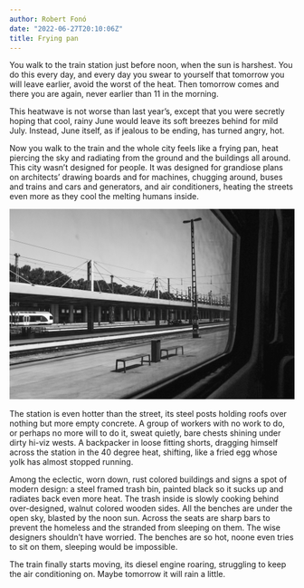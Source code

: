 ```yaml
---
author: Robert Fonó
date: "2022-06-27T20:10:06Z"
title: Frying pan
---
```


You walk to the train station just before noon, when the sun is harshest. You do this every day, and every day you swear to yourself that tomorrow you will leave earlier, avoid the worst of the heat. Then tomorrow comes and there you are again, never earlier than 11 in the morning.

This heatwave is not worse than last year’s, except that you were secretly hoping that cool, rainy June would leave its soft breezes behind for mild July. Instead, June itself, as if jealous to be ending, has turned angry, hot.

Now you walk to the train and the whole city feels like a frying pan, heat piercing the sky and radiating from the ground and the buildings all around. This city wasn’t designed for people. It was designed for grandiose plans on architects’ drawing boards and for machines, chugging around, buses and trains and cars and generators, and air conditioners, heating the streets even more as they cool the melting humans inside.

![](1031E9E7-3068-4867-8390-B02E91995934.jpeg)



The station is even hotter than the street, its steel posts holding roofs over nothing but more empty concrete. A group of workers with no work to do, or perhaps no more will to do it, sweat quietly, bare chests shining under dirty hi-viz wests. A backpacker in loose fitting shorts, dragging himself across the station in the 40 degree heat, shifting, like a fried egg whose yolk has almost stopped running.

Among the eclectic, worn down, rust colored buildings and signs a spot of modern design: a steel framed trash bin, painted black so it sucks up and radiates back even more heat. The trash inside is slowly cooking behind over-designed, walnut colored wooden sides.
All the benches are under the open sky, blasted by the noon sun. Across the seats are sharp bars to prevent the homeless and the stranded from sleeping on them. The wise designers shouldn’t have worried. The benches are so hot, noone even tries to sit on them, sleeping would be impossible.

The train finally starts moving, its diesel engine roaring, struggling to keep the air conditioning on. Maybe tomorrow it will rain a little.

